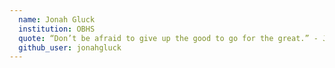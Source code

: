 ```yaml
---
  name: Jonah Gluck
  institution: OBHS
  quote: “Don’t be afraid to give up the good to go for the great.” - John D. Rockefeller
  github_user: jonahgluck 
---
```

